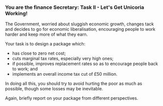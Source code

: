 ### You are the finance Secretary: Task II - Let's Get Unicoria Working!

The Government, worried about sluggish economic growth, changes tack and decides to go for economic liberalisation, encouraging people to work harder and keep more of what they earn.

Your task is to design a package which:

* has close to zero net cost;
* cuts marginal tax rates, especially very high ones;
* if possible, improves replacement rates so as to encourage people back to work; and
* implements an overall income tax cut of £50 million.

In doing all this, you should try to avoid hurting the poor as much as possible, though some losses may be inevitable.

Again, briefly report on your package from different perspectives.
